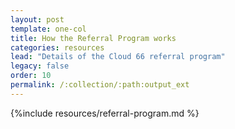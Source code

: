 ```yaml
---
layout: post
template: one-col
title: How the Referral Program works
categories: resources
lead: "Details of the Cloud 66 referral program"
legacy: false
order: 10
permalink: /:collection/:path:output_ext
---
```



{%include resources/referral-program.md %}

